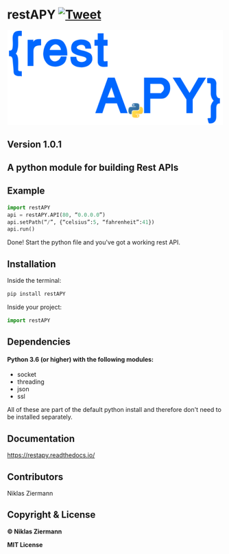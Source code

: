 # restAPY [![Tweet](https://img.shields.io/twitter/url/http/shields.io.svg?style=social)](https://twitter.com/intent/tweet?text=Just%20found%20this%20python%20module%20for%20creating%20rest%20APIs%20from%20@NiklasZiermann.%20I%20think%20you%20should%20take%20a%20look&hashtags=API,restAPI,python,web,developers)

![alt text](https://github.com/N-Ziermann/restAPY/blob/master/logo.png "Logo Title Text 2")

## Version 1.0.1

## A python module for building Rest APIs

## Example

```python
import restAPY
api = restAPY.API(80, “0.0.0.0”)
api.setPath(“/”, {“celsius”:5, “fahrenheit”:41})
api.run()
```

Done! Start the python file and you've got a working rest API.



## Installation

Inside the terminal:

```bash
pip install restAPY
```

Inside your project:

```python
import restAPY
```



## Dependencies

#### Python 3.6 (or higher) with the following modules:

- socket
- threading
- json
- ssl

All of these are part of the default python install and therefore don't need to be installed separately.



## Documentation

https://restapy.readthedocs.io/




## Contributors

Niklas Ziermann



## Copyright & License

**© Niklas Ziermann** 

**MIT License**


